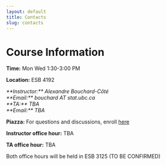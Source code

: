 ```yaml
---
layout: default
title: Contacts
slug: contacts
---
```


Course Information
===================

**Time:** Mon Wed 1:30-3:00 PM

**Location:** ESB 4192

<address>
**Instructor:** Alexandre Bouchard-Côté<br/>
**Email:** bouchard AT stat.ubc.ca
</address>

<address>
**TA:** TBA <br/>
**Email:** TBA
</address>

**Piazza:** For questions and discussions, enroll [here](http://piazza.com/ubc.ca/winterterm12015/stat547c)

**Instructor office hour:**  TBA

**TA office hour:** TBA

Both office hours will be held in ESB 3125 (TO BE CONFIRMED)
